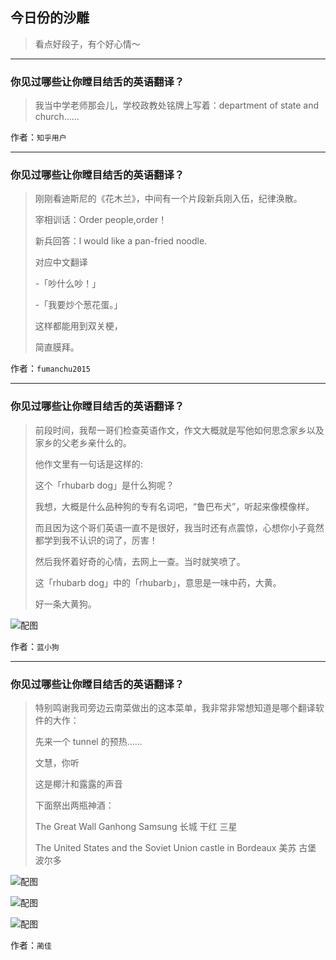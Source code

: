 ## 今日份的沙雕

> 看点好段子，有个好心情～


 
---

### 你见过哪些让你瞠目结舌的英语翻译？

> 我当中学老师那会儿，学校政教处铭牌上写着：department of state and church……


作者：`知乎用户`

---

### 你见过哪些让你瞠目结舌的英语翻译？

> 刚刚看迪斯尼的《花木兰》，中间有一个片段新兵刚入伍，纪律涣散。
> 
> 宰相训话：Order people,order！
> 
> 新兵回答：l would like a pan-fried noodle.
> 
> 对应中文翻译
> 
> -「吵什么吵！」
> 
> -「我要炒个葱花蛋。」
> 
> 这样都能用到双关梗，
> 
> 简直膜拜。


作者：`fumanchu2015`

---

### 你见过哪些让你瞠目结舌的英语翻译？

> 前段时间，我帮一哥们检查英语作文，作文大概就是写他如何思念家乡以及家乡的父老乡亲什么的。
> 
> 他作文里有一句话是这样的:
> 
> 这个「rhubarb dog」是什么狗呢？
> 
> 我想，大概是什么品种狗的专有名词吧，“鲁巴布犬”，听起来像模像样。
> 
> 而且因为这个哥们英语一直不是很好，我当时还有点震惊，心想你小子竟然都学到我不认识的词了，厉害！
> 
> 然后我怀着好奇的心情，去网上一查。当时就笑喷了。
> 
> 这「rhubarb dog」中的「rhubarb」，意思是一味中药，大黄。
> 
> 好一条大黄狗。



![配图](http://pic1.zhimg.com/70/b38ed72cf1ead6f6758a91cd5d970dec_b.jpg)


作者：`蓝小狗`

---

### 你见过哪些让你瞠目结舌的英语翻译？

> 特别鸣谢我司旁边云南菜做出的这本菜单，我非常非常想知道是哪个翻译软件的大作：
> 
> 先来一个 tunnel 的预热……
> 
> 文慧，你听
> 
> 这是椰汁和露露的声音
> 
> 下面祭出两瓶神酒：
> 
> The Great Wall Ganhong Samsung 长城 干红 三星
> 
> The United States and the Soviet Union castle in Bordeaux 美苏 古堡 波尔多



![配图](http://pic1.zhimg.com/70/8fc00c115ab48ef530df4b85db3642ec_b.jpg)



![配图](http://pic4.zhimg.com/70/8ef215cea57d664e90e2ff6a5800dd73_b.jpg)



![配图](http://pic1.zhimg.com/70/71f390794ca10682d99e8f85c9590b24_b.jpg)


作者：`蔺佳`